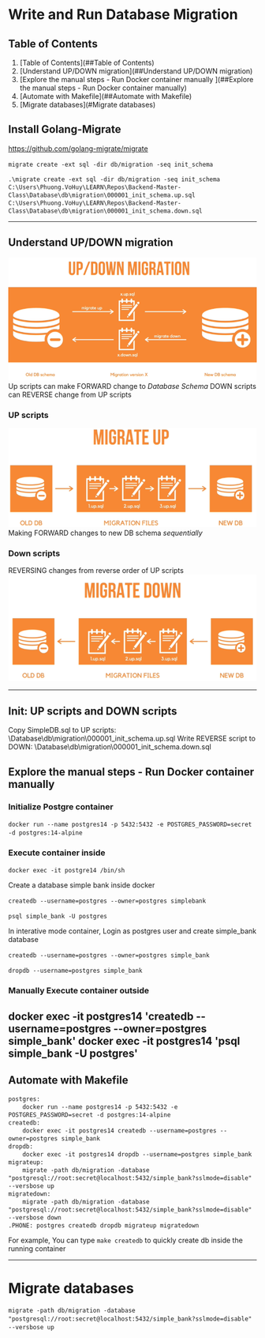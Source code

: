 # Write and Run Database Migration
## Table of Contents
1. [Table of Contents](##Table of Contents)
2. [Understand UP/DOWN migration](##Understand UP/DOWN migration)
3. [Explore the manual steps - Run Docker container manually ](##Explore the manual steps - Run Docker container manually)
4. [Automate with Makefile](##Automate with Makefile)
5. [Migrate databases](#Migrate databases)
## Install Golang-Migrate
https://github.com/golang-migrate/migrate

`migrate create -ext sql -dir db/migration -seq init_schema`


```aidl
.\migrate create -ext sql -dir db/migration -seq init_schema
C:\Users\Phuong.VoHuy\LEARN\Repos\Backend-Master-Class\Database\db\migration\000001_init_schema.up.sql
C:\Users\Phuong.VoHuy\LEARN\Repos\Backend-Master-Class\Database\db\migration\000001_init_schema.down.sql

```

---
## Understand UP/DOWN migration
![img_2.png](img_2.png)
Up scripts can make FORWARD change to *Database Schema*
DOWN scripts can REVERSE change from UP scripts

### UP scripts
![img_3.png](img_3.png)
Making FORWARD changes to new DB schema *sequentially*
### Down scripts
REVERSING changes from reverse order of UP scripts
![img_4.png](img_4.png)

---
## Init: UP scripts and DOWN scripts
Copy SimpleDB.sql to UP scripts: \Database\db\migration\000001_init_schema.up.sql
Write REVERSE script to DOWN: \Database\db\migration\000001_init_schema.down.sql

## Explore the manual steps - Run Docker container manually 
### Initialize Postgre container
`docker run --name postgres14 -p 5432:5432 -e POSTGRES_PASSWORD=secret -d postgres:14-alpine`

### Execute container inside
`docker exec -it postgre14 /bin/sh`


Create a database simple bank inside docker

`createdb --username=postgres --owner=postgres simplebank`

`psql simple_bank -U postgres`

In interative mode container, Login as postgres user and create simple_bank database

`createdb --username=postgres --owner=postgres simple_bank`

`dropdb --username=postgres simple_bank`
### Manually Execute container outside
docker exec -it postgres14 'createdb --username=postgres --owner=postgres simple_bank'
docker exec -it postgres14 'psql simple_bank -U postgres'
---

## Automate with Makefile
````
postgres:
	docker run --name postgres14 -p 5432:5432 -e POSTGRES_PASSWORD=secret -d postgres:14-alpine
createdb:
	docker exec -it postgres14 createdb --username=postgres --owner=postgres simple_bank
dropdb:
	docker exec -it postgres14 dropdb --username=postgres simple_bank
migrateup:
	migrate -path db/migration -database "postgresql://root:secret@localhost:5432/simple_bank?sslmode=disable" --versbose up
migratedown:
	migrate -path db/migration -database "postgresql://root:secret@localhost:5432/simple_bank?sslmode=disable" --versbose down
.PHONE: postgres createdb dropdb migrateup migratedown

````
For example, You can type `make createdb` to quickly create db inside the running container

---

# Migrate databases

`migrate -path db/migration -database "postgresql://root:secret@localhost:5432/simple_bank?sslmode=disable" --versbose up`

